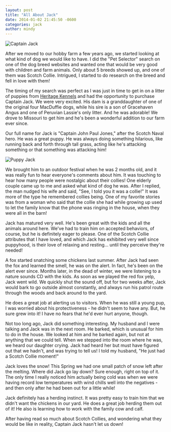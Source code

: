 ```yaml
---
layout: post
title: "All About Jack"
date: 2014-01-02 21:45:50 -0600
categories: jack 
author: mindy
---
```


![Captain Jack](/images/jack-circle.png "Captain Jack")

After we moved to our hobby farm a few years ago, we started looking at what kind of dog we would like to have. I did the "Pet Selector" search on one of the dog breed websites and wanted one that would be very good with children and farm animals. Only about 5 breeds showed up, and one of them was Scotch Collie. Intrigued, I started to do research on the breed and fell in love with them!

<!-- more -->

The timing of my search was perfect as I was just in time to get in on a litter of puppies from
[Heritage Kennels](http://heritage.scotchcollie.org/) and had the opportunity to purchase Captain Jack. We were very excited. His dam is a granddaughter of one of the original four MacDuffie dogs, while his sire is a son of Gracehaven Angus and one of Peruvian Lassie's only litter. And he was adorable! We drove to Missouri to get him and he's been a wonderful addition to our farm ever since. 

Our full name for Jack is "Captain John Paul Jones," after the Scotch Naval hero. He was a great puppy. 
He was always doing something hilarious, like running back and forth through tall grass, acting like he's attacking something or that something was attacking him! 

![Puppy Jack](/images/puppy-jack-1.jpg "Jack as a puppy")

We brought him to an outdoor festival when he was 2 months old, and it was really fun to hear everyone's comments about him. It was touching to hear how many people were nostalgic about their collies! One elderly couple came up to me and asked what kind of dog he was. After I replied, the man nudged his wife and said, "See, I told you it was a collie!" It was more of the type he remembered collies being. One of my favorite stories was from a woman who said that the collie she had while growing up used to let the family know that the phone was ringing in the house, when they were all in the barn!

Jack has matured very well. He's been great with the kids and all the animals around here. We've had to train him on accepted behaviors, of course, but he is definitely eager to please. One of the Scotch Collie attributes that I have loved, and which Jack has exhibited very well since puppyhood, is their love of relaxing and resting... until they perceive they're needed!

A fox started snatching some chickens last summer. After Jack had seen the fox and learned the smell, he was on the alert. In fact, he's been on the alert ever since. Months later, in the dead of winter, we were listening to a nature sounds CD with the kids. As soon as we played the red fox yelp, Jack went wild. We quickly shut the sound off, but for two weeks after, Jack would bark to go outside almost constantly, and always run his patrol route through the woods and back around to the yard.


He does a great job at alerting us to visitors. When he was still a young pup, I was worried about his protectiveness - he didn't seem to have any. But, he sure grew into it! I have no fears that he'd ever hurt anyone, though.

Not too long ago, Jack did something interesting.  My husband and I were talking and Jack was in the next room.  He barked, which is unusual for him to do in the house.  We looked at him and he barked again, but not at anything that we could tell.  When we stepped into the room where he was, we heard our daughter crying.  Jack had heard her but must have figured out that we hadn't, and was trying to tell us!   I told my husband, "He just had a Scotch Collie moment!"

Jack loves the snow! This Spring we had one small patch of snow left after the melting. Where did Jack go lay down?  Sure enough, right on top of it. The only time I really noticed him actually being cold was when we were having record low temperatures with wind chills well into the negatives - and then only after he had been out for a little while!

Jack definitely has a herding instinct. It was pretty easy to train him that we didn't want the chickens in our yard. He does a great job herding them out of it! He also is learning how to work with the family cow and calf.

After having read so much about Scotch Collies, and wondering what they would be like in reality, Captain Jack hasn't let us down!
